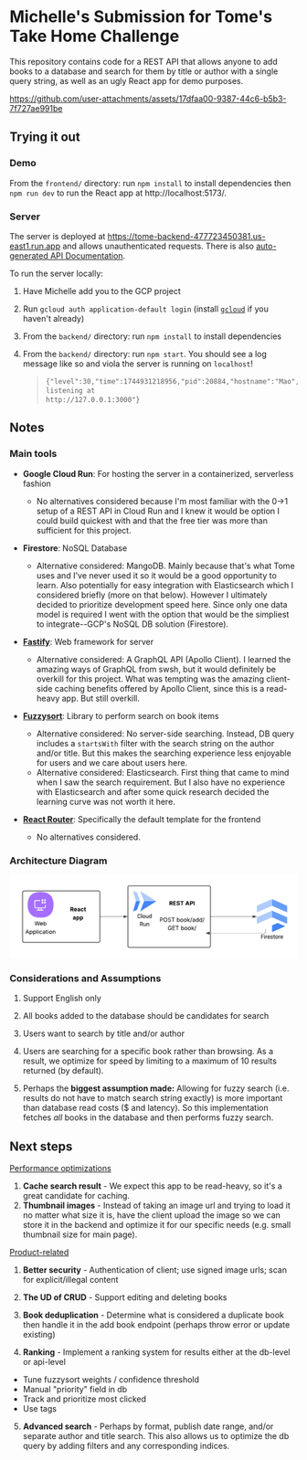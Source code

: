 # Michelle's Submission for Tome's Take Home Challenge

This repository contains code for a REST API that allows anyone to add books to a database and search for them by title or author with a single query string, as well as an ugly React app for demo purposes.



https://github.com/user-attachments/assets/17dfaa00-9387-44c6-b5b3-7f727ae991be



## Trying it out

### Demo

From the `frontend/` directory: run `npm install` to install dependencies then `npm run dev` to run the React app at http://localhost:5173/.

### Server

The server is deployed at https://tome-backend-477723450381.us-east1.run.app and allows unauthenticated requests. There is also [auto-generated API Documentation](https://tome-backend-477723450381.us-east1.run.app/docs/).

To run the server locally:

1. Have Michelle add you to the GCP project

2. Run `gcloud auth application-default login` (install [`gcloud`](https://cloud.google.com/sdk/docs/install) if you haven't already)

3. From the `backend/` directory: run `npm install` to install dependencies

4. From the `backend/` directory: run `npm start`. You should see a log message like so and viola the server is running on `localhost`!
   > ```
   > {"level":30,"time":1744931218956,"pid":20884,"hostname":"Mao","msg":"Server listening at
   > http://127.0.0.1:3000"}
   > ```

## Notes

### Main tools

- **Google Cloud Run**: For hosting the server in a containerized, serverless fashion

  - No alternatives considered because I'm most familiar with the 0->1 setup of a REST API in Cloud Run and I knew it would be option I could build quickest with and that the free tier was more than sufficient for this project.

- **Firestore**: NoSQL Database

  - Alternative considered: MangoDB. Mainly because that's what Tome uses and I've never used it so it would be a good opportunity to learn. Also potentially for easy integration with Elasticsearch which I considered briefly (more on that below). However I ultimately decided to prioritize development speed here. Since only one data model is required I went with the option that would be the simpliest to integrate--GCP's NoSQL DB solution (Firestore).

- **[Fastify](https://www.fastify.io)**: Web framework for server

  - Alternative considered: A GraphQL API (Apollo Client). I learned the amazing ways of GraphQL from swsh, but it would definitely be overkill for this project. What was tempting was the amazing client-side caching benefits offered by Apollo Client, since this is a read-heavy app. But still overkill.

- **[Fuzzysort](https://github.com/farzher/fuzzysort)**: Library to perform search on book items

  - Alternative considered: No server-side searching. Instead, DB query includes a `startsWith` filter with the search string on the author and/or title. But this makes the searching experience less enjoyable for users and we care about users here.
  - Alternative considered: Elasticsearch. First thing that came to mind when I saw the search requirement. But I also have no experience with Elasticsearch and after some quick research decided the learning curve was not worth it here.

- **[React Router](https://github.com/remix-run/react-router-templates/tree/main/default)**: Specifically the default template for the frontend
  - No alternatives considered.

### Architecture Diagram

![image](./archDiagram.png)

### Considerations and Assumptions

1. Support English only

2. All books added to the database should be candidates for search

3. Users want to search by title and/or author

4. Users are searching for a specific book rather than browsing. As a result, we optimize for speed by limiting to a maximum of 10 results returned (by default).

5. Perhaps the **biggest assumption made:** Allowing for fuzzy search (i.e. results do not have to match search string exactly) is more important than database read costs ($ and latency). So this implementation fetches _all_ books in the database and then performs fuzzy search.

## Next steps

<ins>Performance optimizations</ins>

1.  **Cache search result** - We expect this app to be read-heavy, so it's a great candidate for caching.
2.  **Thumbnail images** - Instead of taking an image url and trying to load it no matter what size it is, have the client upload the image so we can store it in the backend and optimize it for our specific needs (e.g. small thumbnail size for main page).

<ins>Product-related</ins>

1. **Better security** - Authentication of client; use signed image urls; scan for explicit/illegal content

2. **The UD of CRUD** - Support editing and deleting books

3. **Book deduplication** - Determine what is considered a duplicate book then handle it in the add book endpoint (perhaps throw error or update existing)

4. **Ranking** - Implement a ranking system for results either at the db-level or api-level

- Tune fuzzysort weights / confidence threshold
- Manual "priority" field in db
- Track and prioritize most clicked
- Use tags

5. **Advanced search** - Perhaps by format, publish date range, and/or separate author and title search. This also allows us to optimize the db query by adding filters and any corresponding indices.
